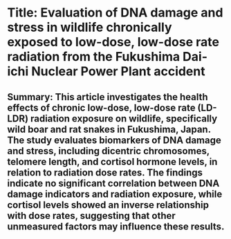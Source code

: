 # Title: Evaluation of DNA damage and stress in wildlife chronically exposed to low-dose, low-dose rate radiation from the Fukushima Dai-ichi Nuclear Power Plant accident

## Summary: This article investigates the health effects of chronic low-dose, low-dose rate (LD-LDR) radiation exposure on wildlife, specifically wild boar and rat snakes in Fukushima, Japan. The study evaluates biomarkers of DNA damage and stress, including dicentric chromosomes, telomere length, and cortisol hormone levels, in relation to radiation dose rates. The findings indicate no significant correlation between DNA damage indicators and radiation exposure, while cortisol levels showed an inverse relationship with dose rates, suggesting that other unmeasured factors may influence these results.